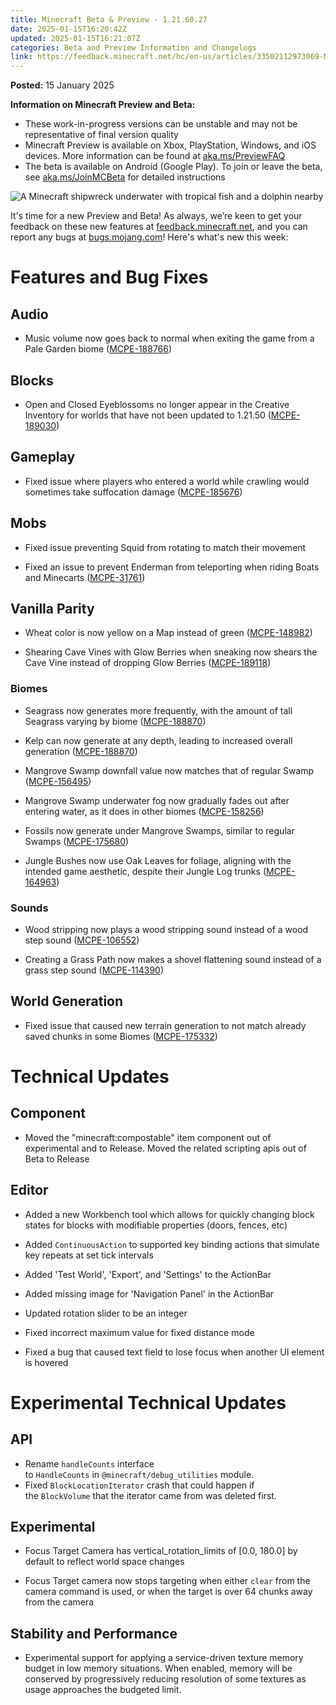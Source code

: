 ```yaml
---
title: Minecraft Beta & Preview - 1.21.60.27
date: 2025-01-15T16:20:42Z
updated: 2025-01-15T16:21:07Z
categories: Beta and Preview Information and Changelogs
link: https://feedback.minecraft.net/hc/en-us/articles/33502112973069-Minecraft-Beta-Preview-1-21-60-27
---
```


**Posted:** 15 January 2025

**Information on Minecraft Preview and Beta:**

- These work-in-progress versions can be unstable and may not be representative of final version quality
- Minecraft Preview is available on Xbox, PlayStation, Windows, and iOS devices. More information can be found at [aka.ms/PreviewFAQ](https://aka.ms/PreviewFAQ)
- The beta is available on Android (Google Play). To join or leave the beta, see [aka.ms/JoinMCBeta](https://aka.ms/JoinMCBeta) for detailed instructions

![A Minecraft shipwreck underwater with tropical fish and a dolphin nearby](https://feedback.minecraft.net/hc/article_attachments/33502112969229)

It's time for a new Preview and Beta! As always, we’re keen to get your feedback on these new features at [feedback.minecraft.net](https://feedback.minecraft.net/), and you can report any bugs at [bugs.mojang.com](https://bugs.mojang.com/)! Here's what's new this week:

# Features and Bug Fixes

## Audio

- Music volume now goes back to normal when exiting the game from a Pale Garden biome ([MCPE-188766](https://bugs.mojang.com/browse/MCPE-188766 "https://bugs.mojang.com/browse/MCPE-188766"))

## Blocks

- Open and Closed Eyeblossoms no longer appear in the Creative Inventory for worlds that have not been updated to 1.21.50 ([MCPE-189030](https://bugs.mojang.com/browse/MCPE-189030 "https://bugs.mojang.com/browse/MCPE-189030"))

## Gameplay

- Fixed issue where players who entered a world while crawling would sometimes take suffocation damage ([MCPE-185676](https://bugs.mojang.com/browse/MCPE-185676 "https://bugs.mojang.com/browse/MCPE-185676"))

## Mobs

- Fixed issue preventing Squid from rotating to match their movement

- Fixed an issue to prevent Enderman from teleporting when riding Boats and Minecarts ([MCPE-31761](https://bugs.mojang.com/browse/MCPE-31761 "https://bugs.mojang.com/browse/MCPE-31761"))

## Vanilla Parity

- Wheat color is now yellow on a Map instead of green ([MCPE-148982](https://bugs.mojang.com/browse/MCPE-148982 "https://bugs.mojang.com/browse/MCPE-148982"))

- Shearing Cave Vines with Glow Berries when sneaking now shears the Cave Vine instead of dropping Glow Berries ([MCPE-189118](https://bugs.mojang.com/browse/MCPE-189118 "https://bugs.mojang.com/browse/MCPE-189118"))

### Biomes

- Seagrass now generates more frequently, with the amount of tall Seagrass varying by biome ([MCPE-188870](https://bugs.mojang.com/browse/MCPE-188870 "https://bugs.mojang.com/browse/MCPE-188870"))

- Kelp can now generate at any depth, leading to increased overall generation ([MCPE-188870](https://bugs.mojang.com/browse/MCPE-188870 "https://bugs.mojang.com/browse/MCPE-188870"))

- Mangrove Swamp downfall value now matches that of regular Swamp ([MCPE-156495](https://bugs.mojang.com/browse/MCPE-156495 "https://bugs.mojang.com/browse/MCPE-156495"))

- Mangrove Swamp underwater fog now gradually fades out after entering water, as it does in other biomes ([MCPE-158256](https://bugs.mojang.com/browse/MCPE-158256 "https://bugs.mojang.com/browse/MCPE-158256"))

- Fossils now generate under Mangrove Swamps, similar to regular Swamps ([MCPE-175680](https://bugs.mojang.com/browse/MCPE-175680 "https://bugs.mojang.com/browse/MCPE-175680"))

- Jungle Bushes now use Oak Leaves for foliage, aligning with the intended game aesthetic, despite their Jungle Log trunks ([MCPE-164963](https://bugs.mojang.com/browse/MCPE-164963 "https://bugs.mojang.com/browse/MCPE-164963"))

### Sounds

- Wood stripping now plays a wood stripping sound instead of a wood step sound ([MCPE-106552](https://bugs.mojang.com/browse/MCPE-106552 "https://bugs.mojang.com/browse/MCPE-106552"))

- Creating a Grass Path now makes a shovel flattening sound instead of a grass step sound ([MCPE-114390](https://bugs.mojang.com/browse/MCPE-114390 "https://bugs.mojang.com/browse/MCPE-114390"))

## World Generation

- Fixed issue that caused new terrain generation to not match already saved chunks in some Biomes ([MCPE-175332](https://bugs.mojang.com/browse/MCPE-175332 "https://bugs.mojang.com/browse/MCPE-175332"))

# Technical Updates

## Component

- Moved the "minecraft:compostable" item component out of experimental and to Release. Moved the related scripting apis out of Beta to Release

## Editor

- Added a new Workbench tool which allows for quickly changing block states for blocks with modifiable properties (doors, fences, etc)

- Added `ContinuousAction` to supported key binding actions that simulate key repeats at set tick intervals

- Added 'Test World', 'Export', and 'Settings' to the ActionBar

- Added missing image for 'Navigation Panel' in the ActionBar

- Updated rotation slider to be an integer

- Fixed incorrect maximum value for fixed distance mode

- Fixed a bug that caused text field to lose focus when another UI element is hovered

# Experimental Technical Updates

## API

- Rename `handleCounts` interface to `HandleCounts` in `@minecraft/debug_utilities` module.
- Fixed `BlockLocationIterator` crash that could happen if the `BlockVolume` that the iterator came from was deleted first.

## Experimental

- Focus Target Camera has vertical_rotation_limits of \[0.0, 180.0\] by default to reflect world space changes

- Focus Target camera now stops targeting when either `clear` from the camera command is used, or when the target is over 64 chunks away from the camera

## Stability and Performance

- Experimental support for applying a service-driven texture memory budget in low memory situations. When enabled, memory will be conserved by progressively reducing resolution of some textures as usage approaches the budgeted limit.

